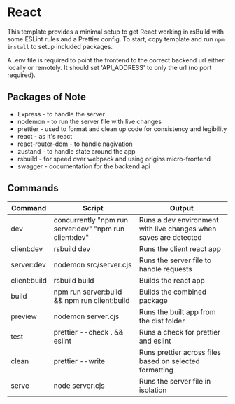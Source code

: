 # React

This template provides a minimal setup to get React working in rsBuild with some ESLint rules and a Prettier config. To start, copy template and run `npm install` to setup included packages.

A .env file is required to point the frontend to the correct backend url either locally or remotely. It should set 'API_ADDRESS' to only the url (no port required).

## Packages of Note

-   Express - to handle the server
-   nodemon - to run the server file with live changes
-   prettier - used to format and clean up code for consistency and legibility
-   react - as it's react
-   react-router-dom - to handle nagivation
-   zustand - to handle state around the app
-   rsbuild - for speed over webpack and using origins micro-frontend
-   swagger - documentation for the backend api

## Commands

| Command      | Script                                                             | Output                                                           |
| ------------ | ------------------------------------------------------------------ | ---------------------------------------------------------------- |
| dev          | concurrently \"npm run server:dev\" \"npm run client:dev\"         | Runs a dev environment with live changes when saves are detected |
| client:dev   | rsbuild dev                                                        | Runs the client react app                                        |
| server:dev   | nodemon src/server.cjs                                             | Runs the server file to handle requests                          |
| client:build | rsbuild build                                                      | Builds the react app                                             |
| build        | npm run server:build && npm run client:build                       | Builds the combined package                                      |
| preview      | nodemon server.cjs                                                 | Runs the built app from the dist folder                          |
| test         | prettier --check . && eslint                                       | Runs a check for prettier and eslint                             |
| clean        | prettier --write                                                   | Runs prettier across files based on selected formatting          |
| serve        | node server.cjs                                                    | Runs the server file in isolation                                |
